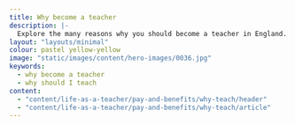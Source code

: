 ```yaml
---
title: Why become a teacher
description: |- 
  Explore the many reasons why you should become a teacher in England. From making a difference, exploring your creativity, holidays, pay, and much more.
layout: "layouts/minimal"
colour: pastel yellow-yellow
image: "static/images/content/hero-images/0036.jpg"
keywords:
  - why become a teacher
  - why should I teach
content: 
  - "content/life-as-a-teacher/pay-and-benefits/why-teach/header" 
  - "content/life-as-a-teacher/pay-and-benefits/why-teach/article"
---
```


